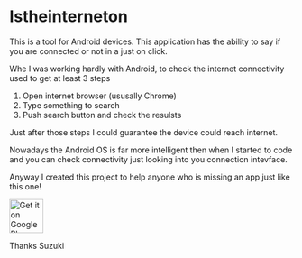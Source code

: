 # Istheinterneton

This is a tool for Android devices. This application has the ability to say if you are connected or not in a just on click. 

Whe I was working hardly with Android, to check the internet connectivity used to get at least 3 steps

1. Open internet browser (ususally Chrome)
2. Type something to search
3. Push search button and check the resulsts
 
Just after those steps I could guarantee the device could reach internet.
 
Nowadays the Android OS is far more intelligent then when I started to code and you can check connectivity just looking into you connection intevface.

Anyway I created this project to help anyone who is missing an app just like this one!

<a href="https://play.google.com/store/apps/details?id=com.hisao.istheinterneton&utm_source=global_co&utm_medium=prtnr&utm_content=Mar2515&utm_campaign=PartBadge&pcampaignid=MKT-Other-global-all-co-prtnr-py-PartBadge-Mar2515-1"><img height="60px" alt="Get it on Google Play" src="https://play.google.com/intl/en_us/badges/images/generic/en-play-badge-border.png" /></a>

Thanks
Suzuki
